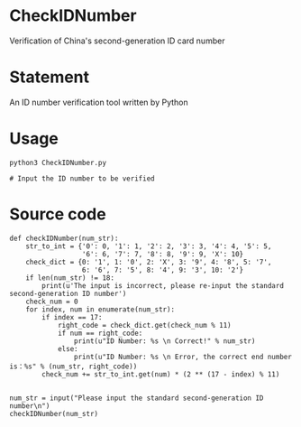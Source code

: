 # CheckIDNumber
Verification of China's second-generation ID card number

# Statement
An ID number verification tool written by Python

# Usage
~~~
python3 CheckIDNumber.py

# Input the ID number to be verified
~~~

# Source code
~~~
def checkIDNumber(num_str):
    str_to_int = {'0': 0, '1': 1, '2': 2, '3': 3, '4': 4, '5': 5,
                  '6': 6, '7': 7, '8': 8, '9': 9, 'X': 10}
    check_dict = {0: '1', 1: '0', 2: 'X', 3: '9', 4: '8', 5: '7',
                  6: '6', 7: '5', 8: '4', 9: '3', 10: '2'}
    if len(num_str) != 18:
        print(u'The input is incorrect, please re-input the standard second-generation ID number')
    check_num = 0
    for index, num in enumerate(num_str):
        if index == 17:
            right_code = check_dict.get(check_num % 11)
            if num == right_code:
                print(u"ID Number: %s \n Correct!" % num_str)
            else:
                print(u"ID Number: %s \n Error, the correct end number is：%s" % (num_str, right_code))
        check_num += str_to_int.get(num) * (2 ** (17 - index) % 11)


num_str = input("Please input the standard second-generation ID number\n")
checkIDNumber(num_str)
~~~


